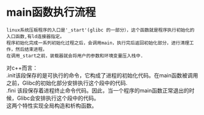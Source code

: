 # main函数执行流程  
    linux系统压板程序的入口是'_start'(glibc 的一部分），这个函数就是程序执行初始化的入口函数,有ld连接器指定。  
    程序初始化完成一系列初始化过程之后，会调用main，执行完后返回初始化部分，进行清理工作，然后结束进程。  
    在调用_start之前，装载器就会将用户的参数和环境变量压入栈中.  
对c++而言：  
    .init该段保存的是可执行的命令，它构成了进程的初始化代码。在main函数被调用之前，Glibc的初始化部分安排执行这个段中的代码.  
    .fini 该段保存着进程终止命令代码。因此，当一个程序的main函数正常退出的时候，Glibc会安排执行这个段中的代码。  
    这两个特性实现全局构造和析构函数。  

